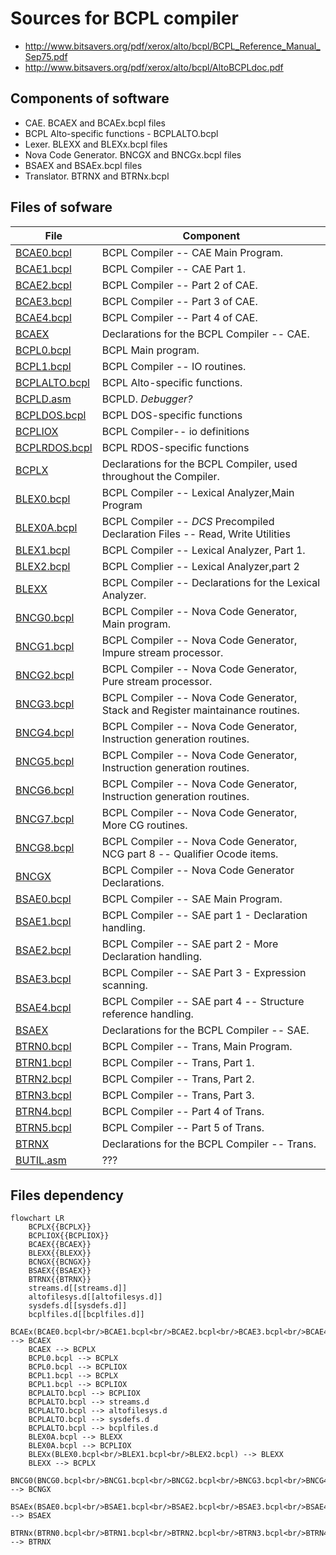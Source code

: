 Sources for BCPL compiler
=========================

- http://www.bitsavers.org/pdf/xerox/alto/bcpl/BCPL_Reference_Manual_Sep75.pdf
- http://www.bitsavers.org/pdf/xerox/alto/bcpl/AltoBCPLdoc.pdf

## Components of software
- CAE. BCAEX and BCAEx.bcpl files
- BCPL Alto-specific functions - BCPLALTO.bcpl
- Lexer. BLEXX and BLEXx.bcpl files
- Nova Code Generator. BNCGX and BNCGx.bcpl files
- BSAEX and BSAEx.bcpl files
- Translator. BTRNX and BTRNx.bcpl

## Files of sofware
| File | Component | 
| - | - |
| [BCAE0.bcpl](BCAE0.bcpl) | BCPL Compiler -- CAE Main Program. |
| [BCAE1.bcpl](BCAE1.bcpl) | BCPL Compiler -- CAE Part 1. |
| [BCAE2.bcpl](BCAE2.bcpl) | BCPL Compiler -- Part 2 of CAE. |
| [BCAE3.bcpl](BCAE3.bcpl) | BCPL Compiler -- Part 3 of CAE. |
| [BCAE4.bcpl](BCAE4.bcpl) | BCPL Compiler -- Part 4 of CAE. |
| [BCAEX](BCAEX) | Declarations for the BCPL Compiler -- CAE. |
| [BCPL0.bcpl](BCPL0.bcpl) | BCPL Main program. |
| [BCPL1.bcpl](BCPL1.bcpl) | BCPL Compiler -- IO routines. |
| [BCPLALTO.bcpl](BCPLALTO.bcpl) | BCPL Alto-specific functions. |
| [BCPLD.asm](BCPLD.asm) | BCPLD. *Debugger?* |
| [BCPLDOS.bcpl](BCPLDOS.bcpl) | BCPL DOS-specific functions |
| [BCPLIOX](BCPLIOX) | BCPL Compiler-- io definitions |
| [BCPLRDOS.bcpl](BCPLRDOS.bcpl) | BCPL RDOS-specific functions |
| [BCPLX](BCPLX) | Declarations for the BCPL Compiler, used throughout the Compiler. |
| [BLEX0.bcpl](BLEX0.bcpl) | BCPL Compiler -- Lexical Analyzer,Main Program |
| [BLEX0A.bcpl](BLEX0A.bcpl) | BCPL Compiler -- *DCS* Precompiled Declaration Files -- Read, Write Utilities |
| [BLEX1.bcpl](BLEX1.bcpl) | BCPL Compiler -- Lexical Analyzer, Part 1. |
| [BLEX2.bcpl](BLEX2.bcpl) | BCPL Complier -- Lexical Analyzer,part 2 |
| [BLEXX](BLEXX) | BCPL Compiler -- Declarations for the Lexical Analyzer. |
| [BNCG0.bcpl](BNCG0.bcpl) | BCPL Compiler -- Nova Code Generator, Main program. |
| [BNCG1.bcpl](BNCG1.bcpl) | BCPL Compiler -- Nova Code Generator, Impure stream processor. |
| [BNCG2.bcpl](BNCG2.bcpl) | BCPL Compiler -- Nova Code Generator, Pure stream processor. |
| [BNCG3.bcpl](BNCG3.bcpl) | BCPL Compiler -- Nova Code Generator, Stack and Register maintainance routines. |
| [BNCG4.bcpl](BNCG4.bcpl) | BCPL Compiler -- Nova Code Generator, Instruction generation routines. |
| [BNCG5.bcpl](BNCG5.bcpl) | BCPL Compiler -- Nova Code Generator, Instruction generation routines. |
| [BNCG6.bcpl](BNCG6.bcpl) | BCPL Compiler -- Nova Code Generator, Instruction generation routines. |
| [BNCG7.bcpl](BNCG7.bcpl) | BCPL Compiler -- Nova Code Generator, More CG routines. |
| [BNCG8.bcpl](BNCG8.bcpl) | BCPL Compiler -- Nova Code Generator, NCG part 8 -- Qualifier Ocode items. |
| [BNCGX](BNCGX) | BCPL Compiler -- Nova Code Generator Declarations. |
| [BSAE0.bcpl](BSAE0.bcpl) | BCPL Compiler -- SAE Main Program. |
| [BSAE1.bcpl](BSAE1.bcpl) | BCPL Compiler -- SAE part 1 - Declaration handling. |
| [BSAE2.bcpl](BSAE2.bcpl) | BCPL Compiler -- SAE part 2 - More Declaration handling. |
| [BSAE3.bcpl](BSAE3.bcpl) | BCPL Compiler -- SAE Part 3 - Expression scanning. |
| [BSAE4.bcpl](BSAE4.bcpl) | BCPL Compiler -- SAE part 4 -- Structure reference handling. |
| [BSAEX](BSAEX) | Declarations for the BCPL Compiler -- SAE. |
| [BTRN0.bcpl](BTRN0.bcpl) | BCPL Compiler -- Trans, Main Program. |
| [BTRN1.bcpl](BTRN1.bcpl) | BCPL Compiler -- Trans, Part 1. |
| [BTRN2.bcpl](BTRN2.bcpl) | BCPL Compiler -- Trans, Part 2. |
| [BTRN3.bcpl](BTRN3.bcpl) | BCPL Compiler -- Trans, Part 3. |
| [BTRN4.bcpl](BTRN4.bcpl) | BCPL Compiler -- Part 4 of Trans. |
| [BTRN5.bcpl](BTRN5.bcpl) | BCPL Compiler -- Part 5 of Trans. |
| [BTRNX](BTRNX) | Declarations for the BCPL Compiler -- Trans. |
| [BUTIL.asm](BUTIL.asm) | ??? |

## Files dependency

```mermaid
flowchart LR
    BCPLX{{BCPLX}}
    BCPLIOX{{BCPLIOX}}
    BCAEX{{BCAEX}}
    BLEXX{{BLEXX}}
    BCNGX{{BCNGX}}
    BSAEX{{BSAEX}}
    BTRNX{{BTRNX}}
    streams.d[[streams.d]]
    altofilesys.d[[altofilesys.d]]
    sysdefs.d[[sysdefs.d]]
    bcplfiles.d[[bcplfiles.d]]
    BCAEx(BCAE0.bcpl<br/>BCAE1.bcpl<br/>BCAE2.bcpl<br/>BCAE3.bcpl<br/>BCAE4.bcpl) --> BCAEX
    BCAEX --> BCPLX
    BCPL0.bcpl --> BCPLX
    BCPL0.bcpl --> BCPLIOX
    BCPL1.bcpl --> BCPLX
    BCPL1.bcpl --> BCPLIOX
    BCPLALTO.bcpl --> BCPLIOX
    BCPLALTO.bcpl --> streams.d
    BCPLALTO.bcpl --> altofilesys.d
    BCPLALTO.bcpl --> sysdefs.d
    BCPLALTO.bcpl --> bcplfiles.d
    BLEX0A.bcpl --> BLEXX
    BLEX0A.bcpl --> BCPLIOX
    BLEXx(BLEX0.bcpl<br/>BLEX1.bcpl<br/>BLEX2.bcpl) --> BLEXX
    BLEXX --> BCPLX
    BNCG0(BNCG0.bcpl<br/>BNCG1.bcpl<br/>BNCG2.bcpl<br/>BNCG3.bcpl<br/>BNCG4.bcpl<br/>BNCG5.bcpl<br/>BNCG6.bcpl<br/>BNCG7.bcpl<br/>BNCG7.bcpl) --> BCNGX
    BSAEx(BSAE0.bcpl<br/>BSAE1.bcpl<br/>BSAE2.bcpl<br/>BSAE3.bcpl<br/>BSAE4.bcpl) --> BSAEX
    BTRNx(BTRN0.bcpl<br/>BTRN1.bcpl<br/>BTRN2.bcpl<br/>BTRN3.bcpl<br/>BTRN4.bcpl<br/>BTRN5.bcpl) --> BTRNX

```